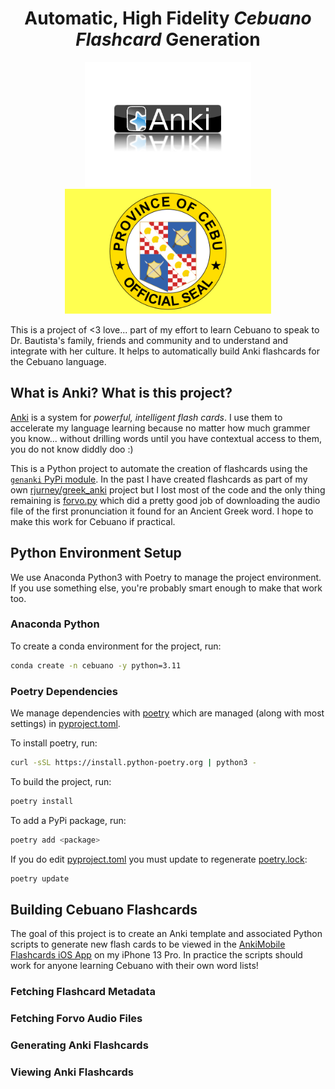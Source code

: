 <p align="center">
    <h1 align="center">Automatic, High Fidelity <b><i>Cebuano Flashcard</i></b> Generation</h1>
</p>

<p align="center">
    <img src="images/anki-logo.png" alt="Anki Flashcard Software Logo - reflected up by sitting on a shiny surface" height="200"/>
    <img src="images/flag-of-cebu-province.png" alt="Flag of Cebu Province, Phillipines" height="200"/>
</p>

This is a project of <3 love... part of my effort to learn Cebuano to speak to Dr. Bautista's family, friends and community and to understand and integrate with her culture. It helps to automatically build Anki flashcards for the Cebuano language.

## What is Anki? What is this project?

[Anki](https://apps.ankiweb.net/) is a system for _powerful, intelligent flash cards_. I use them to accelerate my language learning because no matter how much grammer you know... without drilling words until you have contextual access to them, you do not know diddly doo :)

This is a Python project to automate the creation of flashcards using the [`genanki` PyPi module](https://github.com/kerrickstaley/genanki). In the past I have created flashcards as part of my own [rjurney/greek_anki](https://github.com/rjurney/greek_anki) project but I lost most of the code and the only thing remaining is [forvo.py](https://github.com/rjurney/greek_anki/blob/master/forvo.py) which did a pretty good job of downloading the audio file of the first pronunciation it found for an Ancient Greek word. I hope to make this work for Cebuano if practical.

## Python Environment Setup

We use Anaconda Python3 with Poetry to manage the project environment. If you use something else, you're probably smart enough to make that work too.

### Anaconda Python

To create a conda environment for the project, run:

```bash
conda create -n cebuano -y python=3.11
```

### Poetry Dependencies

We manage dependencies with [poetry](https://python-poetry.org/) which are managed (along with most settings) in [pyproject.toml](pyproject.toml).

To install poetry, run:

```bash
curl -sSL https://install.python-poetry.org | python3 -
```

To build the project, run:

```bash
poetry install
```

To add a PyPi package, run:

```bash
poetry add <package>
```

If you do edit [pyproject.toml](pyproject.toml) you must update to regenerate [poetry.lock](poetry.lock):

```bash
poetry update
```

## Building Cebuano Flashcards

The goal of this project is to create an Anki template and associated Python scripts to generate new flash cards to be viewed in the [AnkiMobile Flashcards iOS App](https://apps.apple.com/us/app/ankimobile-flashcards/id373493387) on my iPhone 13 Pro. In practice the scripts should work for anyone learning Cebuano with their own word lists!

### Fetching Flashcard Metadata


### Fetching Forvo Audio Files


### Generating Anki Flashcards


### Viewing Anki Flashcards

